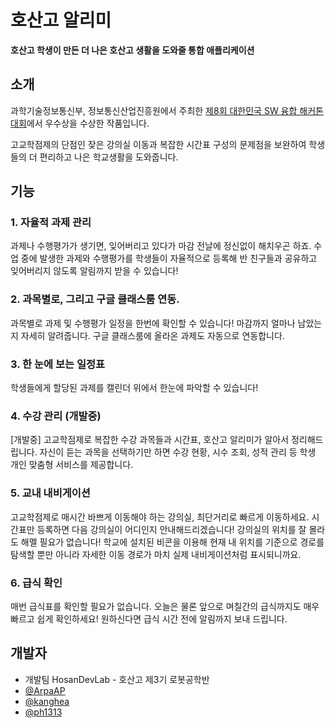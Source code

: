 # 호산고 알리미
**호산고 학생이 만든 더 나은 호산고 생활을 도와줄 통합 애플리케이션**

## 소개
과학기술정보통신부, 정보통신산업진흥원에서 주최한 [제8회 대한민국 SW 융합 해커톤 대회](http://swhackathon.kr)에서 우수상을 수상한 작품입니다.

고교학점제의 단점인 잦은 강의실 이동과 복잡한 시간표 구성의 문제점을 보완하여 학생들의 더 편리하고 나은 학교생활을 도와줍니다.

## 기능
### 1. 자율적 과제 관리
과제나 수행평가가 생기면, 잊어버리고 있다가 마감 전날에 정신없이 해치우곤 하죠. 수업 중에 발생한 과제와 수행평가를 학생들이 자율적으로 등록해 반 친구들과 공유하고 잊어버리지 않도록 알림까지 받을 수 있습니다!

### 2. 과목별로, 그리고 구글 클래스룸 연동.
과목별로 과제 및 수행평가 일정을 한번에 확인할 수 있습니다! 마감까지 얼마나 남았는지 자세히 알려줍니다. 구글 클래스룸에 올라온 과제도 자동으로 연동합니다.

### 3. 한 눈에 보는 일정표
학생들에게 할당된 과제를 캘린더 위에서 한눈에 파악할 수 있습니다!

### 4. 수강 관리 (개발중)
[개발중] 고교학점제로 복잡한 수강 과목들과 시간표, 호산고 알리미가 알아서 정리해드립니다. 자신이 듣는 과목을 선택하기만 하면 수강 현황, 시수 조회, 성적 관리 등 학생 개인 맞춤형 서비스를 제공합니다.

### 5. 교내 내비게이션
고교학점제로 매시간 바쁘게 이동해야 하는 강의실, 최단거리로 빠르게 이동하세요. 시간표만 등록하면 다음 강의실이 어디인지 안내해드리겠습니다! 강의실의 위치를 잘 몰라도 해멜 필요가 없습니다! 학교에 설치된 비콘을 이용해 현재 내 위치를 기준으로 경로를 탐색할 뿐만 아니라 자세한 이동 경로가 마치 실제 내비게이션처럼 표시되니까요.

### 6. 급식 확인
매번 급식표를 확인할 필요가 없습니다. 오늘은 물론 앞으로 며칠간의 급식까지도 매우 빠르고 쉽게 확인하세요! 원하신다면 급식 시간 전에 알림까지 보내 드립니다.

## 개발자
- 개발팀 HosanDevLab - 호산고 제3기 로봇공학반
- [@ArpaAP](https://github.com/ArpaAP)
- [@kanghea](https://github.com/kanghea)
- [@ph1313](https://github.com/ph1313)
